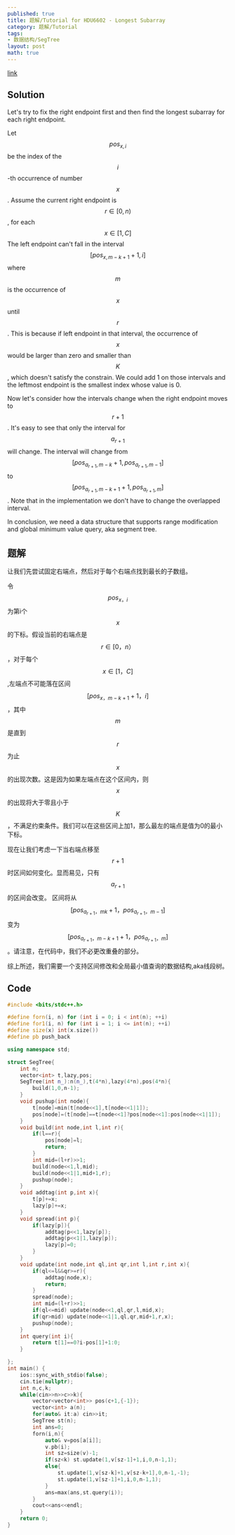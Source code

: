 ```yaml
---
published: true
title: 题解/Tutorial for HDU6602 - Longest Subarray
category: 题解/Tutorial
tags:
- 数据结构/SegTree
layout: post
math: true
---
```


<!-- more -->

[link](https://vjudge.net/problem/HDU-6602/origin)

## Solution

Let's try to fix the right endpoint first and then find the longest subarray for each right endpoint.

Let $$pos_{x,i}$$ be the index of the $$i$$-th occurrence of number $$x$$. Assume the current right endpoint is $$r\in[0,n)$$, for each $$x\in[1,C]$$ The left endpoint can't fall in the interval $$[pos_{x,m-k+1}+1,i]$$ where $$m$$ is the occurrence of $$x$$ until $$r$$. This is because if left endpoint in that interval, the occurrence of $$x$$ would be larger than zero and smaller than $$K$$, which doesn't satisfy the constrain. We could add 1 on those intervals and the leftmost endpoint is the smallest index whose value is 0.

Now let's consider how the intervals change when the right endpoint moves to $$r+1$$. It's easy to see that only the interval for $$a_{r+1}$$ will change.
The interval will change from $$[pos_{a_{r+1},m-k}+1,pos_{a_{r+1},m-1}]$$ to $$[pos_{a_{r+1},m-k+1}+1,pos_{a_{r+1},m}]$$. Note that in the implementation we don't have to change the overlapped interval.

In conclusion, we need a data structure that supports range modification and global minimum value query, aka segment tree.

## 题解

让我们先尝试固定右端点，然后对于每个右端点找到最长的子数组。

令$$ pos_ {x，i} $$为第i个$$x$$的下标。假设当前的右端点是$$ r \in [0，n）$$，对于每个$$ x \in [1，C] $$,左端点不可能落在区间$$ [pos_ {x，m-k + 1 } + 1，i] $$，其中$$ m $$是直到$$ r $$为止$$ x $$的出现次数。这是因为如果左端点在这个区间内，则$$ x $$的出现将大于零且小于$$ K $$，不满足约束条件。我们可以在这些区间上加1，那么最左的端点是值为0的最小下标。

现在让我们考虑一下当右端点移至$$ r + 1 $$时区间如何变化。显而易见，只有$$ a_ {r + 1} $$的区间会改变。
区间将从$$ [pos_ {a_ {r + 1}，mk} + 1，pos_ {a_ {r + 1}，m-1}] $$变为$$ [pos_ {a_ {r + 1}，m- k + 1} + 1，pos_ {a_ {r + 1}，m}] $$。请注意，在代码中，我们不必更改重叠的部分。

综上所述，我们需要一个支持区间修改和全局最小值查询的数据结构,aka线段树。

## Code
```cpp
#include <bits/stdc++.h>

#define forn(i, n) for (int i = 0; i < int(n); ++i)
#define for1(i, n) for (int i = 1; i <= int(n); ++i)
#define size(x) int(x.size())
#define pb push_back

using namespace std;

struct SegTree{
    int n;
    vector<int> t,lazy,pos;
    SegTree(int n_):n(n_),t(4*n),lazy(4*n),pos(4*n){
        build(1,0,n-1);
    }
    void pushup(int node){
        t[node]=min(t[node<<1],t[node<<1|1]);
        pos[node]=(t[node]==t[node<<1]?pos[node<<1]:pos[node<<1|1]);
    }
    void build(int node,int l,int r){
        if(l==r){
            pos[node]=l;
            return;
        }
        int mid=(l+r)>>1;
        build(node<<1,l,mid);
        build(node<<1|1,mid+1,r);
        pushup(node);
    }
    void addtag(int p,int x){
        t[p]+=x;
        lazy[p]+=x;
    }
    void spread(int p){
        if(lazy[p]){
            addtag(p<<1,lazy[p]);
            addtag(p<<1|1,lazy[p]);
            lazy[p]=0;
        }
    }
    void update(int node,int ql,int qr,int l,int r,int x){
        if(ql<=l&&qr>=r){
            addtag(node,x);
            return;
        }
        spread(node);
        int mid=(l+r)>>1;
        if(ql<=mid) update(node<<1,ql,qr,l,mid,x);
        if(qr>mid) update(node<<1|1,ql,qr,mid+1,r,x);
        pushup(node);
    }
    int query(int i){
        return t[1]==0?i-pos[1]+1:0;
    }

};
int main() {
    ios::sync_with_stdio(false);
    cin.tie(nullptr);
    int n,c,k;
    while(cin>>n>>c>>k){
        vector<vector<int>> pos(c+1,{-1});
        vector<int> a(n);
        for(auto& it:a) cin>>it;
        SegTree st(n);
        int ans=0;
        forn(i,n){
            auto& v=pos[a[i]];
            v.pb(i);
            int sz=size(v)-1;
            if(sz<k) st.update(1,v[sz-1]+1,i,0,n-1,1);
            else{
                st.update(1,v[sz-k]+1,v[sz-k+1],0,n-1,-1);
                st.update(1,v[sz-1]+1,i,0,n-1,1);
            }
            ans=max(ans,st.query(i));
        }
        cout<<ans<<endl;
    }
    return 0;
}
```